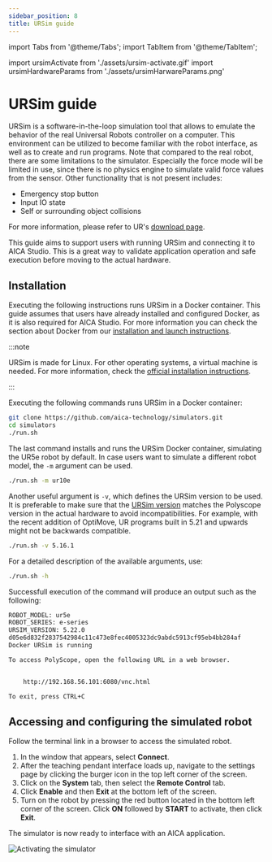 ```yaml
---
sidebar_position: 8
title: URSim guide
---
```


import Tabs from '@theme/Tabs';
import TabItem from '@theme/TabItem';

import ursimActivate from './assets/ursim-activate.gif'
import ursimHardwareParams from './assets/ursimHarwareParams.png'

# URSim guide

URSim is a software-in-the-loop simulation tool that allows to emulate the behavior of the real Universal Robots
controller on a computer. This environment can be utilized to become familiar with the robot interface, as well as to
create and run programs. Note that compared to the real robot, there are some limitations to the simulator. Especially
the force mode will be limited in use, since there is no physics engine to simulate valid force values from the sensor.
Other functionality that is not present includes:

- Emergency stop button
- Input IO state
- Self or surrounding object collisions

For more information, please refer to UR's
[download page](https://www.universal-robots.com/download/software-ur-series/simulator-linux/offline-simulator-ur-series-e-series-ur-sim-for-linux-5220/).

This guide aims to support users with running URSim and connecting it to AICA Studio. This is a great way to validate
application operation and safe execution before moving to the actual hardware.

## Installation

Executing the following instructions runs URSim in a Docker container. This guide assumes that users have already
installed and configured Docker, as it is also required for AICA Studio. For more information you can check the section
about Docker from our
[installation and launch instructions](../../getting-started/installation/installation-and-launch.md).

:::note

URSim is made for Linux. For other operating systems, a virtual machine is needed. For more information, check the
[official installation instructions](https://www.universal-robots.com/download/software-ur-series/simulator-non-linux/offline-simulator-ur-series-e-series-ur-sim-for-non-linux-5220/).

:::

Executing the following commands runs URSim in a Docker container:

```bash
git clone https://github.com/aica-technology/simulators.git
cd simulators
./run.sh
```

The last command installs and runs the URSim Docker container, simulating the UR5e robot by default. In case users want
to simulate a different robot model, the `-m` argument can be used.

```bash
./run.sh -m ur10e
```

Another useful argument is `-v`, which defines the URSim version to be used. It is preferable to make sure that the
[URSim version](https://hub.docker.com/r/universalrobots/ursim_e-series/tags) matches the Polyscope version in the
actual hardware to avoid incompatibilities. For example, with the recent addition of OptiMove, UR programs built in 5.21
and upwards might not be backwards compatible.

```bash
./run.sh -v 5.16.1
```

For a detailed description of the available arguments, use:

```bash
./run.sh -h
```

Successfull execution of the command will produce an output such as the following:

```bash
ROBOT_MODEL: ur5e
ROBOT_SERIES: e-series
URSIM_VERSION: 5.22.0
d05e6d832f2837542984c11c473e8fec4005323dc9abdc5913cf95eb4bb284af
Docker URSim is running

To access PolyScope, open the following URL in a web browser.


	http://192.168.56.101:6080/vnc.html

To exit, press CTRL+C
```

## Accessing and configuring the simulated robot

Follow the terminal link in a browser to access the simulated robot.

1. In the window that appears, select **Connect**.
2. After the teaching pendant interface loads up, navigate to the settings page by clicking the burger icon in the top
   left corner of the screen.
3. Click on the **System** tab, then select the **Remote Control** tab.
4. Click **Enable** and then **Exit** at the bottom left of the screen.
5. Turn on the robot by pressing the red button located in the bottom left corner of the screen. Click **ON** followed
   by **START** to activate, then click **Exit**.

The simulator is now ready to interface with an AICA application.

<!-- The next section gives some background information on
why AICA suggests to enable Remote Control. -->

<div class="text--center">
  <img src={ursimActivate} alt="Activating the simulator" />
</div>

<!-- ## Local and Remote Control

The concept of Local and Remote Control on PolyScope can be easiest explained with the terms _master_ and _slave_. In
Local Control, the controller is the master and has full authority on loading and starting programs. In other words, the
robot has to be used in person through the teach pendant and any commands sent from an external source will be rejected.
On the other hand, Remote Control allows to control the robot via external sources, such as sockets, I/Os and the
Dashboard Server. In this case, the controller is the slave and external sources can load and start programs or directly
send URScript commands to the controller.

:::note

Safety features remain active in Remote Control.

:::

Choosing one of the two modes depends on the specific situation at hand. During a development phase, it might be
preferable to create the programs in Local Mode, whereas in a production setting, PLCs would responsible to load and
start the desired programs while the robot is in Remote Control. With the AICA System, users have the possiblity to get
the best of both modes:

- Take full control of the robot from an AICA application (requires Remote Control)
- Run an AICA application as one node of a program (works in both Local and Remote Control)

For the first case, no additional installation steps are required. TODO example here
The second case requires th External Control URCap to be installed. TODO link here to urcap then link to example. -->
